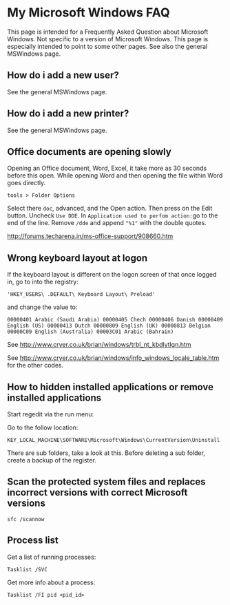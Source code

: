 # My Microsoft Windows FAQ

This page is intended for a Frequently Asked Question about Microsoft Windows. Not specific to a version of Microsoft Windows. This page is especially intended to point to some other pages. See also the general MSWindows page.


## How do i add a new user?

See the general MSWindows page.

## How do i add a new printer?

See the general MSWindows page.

## Office documents are opening slowly


Opening an Office document, Word, Excel, it take more as 30 seconds before this open. While opening Word and then opening the file within Word goes directly.

    tools > Folder Options

Select there `doc`, advanced, and the Open action. Then press on the Edit button. Uncheck `Use DDE`. In `Application used to perfom action:`go to the end of the line. Remove `/dde` and append `"%1"` with the double quotes.

<http://forums.techarena.in/ms-office-support/908660.htm>

## Wrong keyboard layout at logon

If the keyboard layout is different on the logon screen of that once logged in, go to into the registry:

    'HKEY_USERS\ .DEFAULT\ Keyboard Layout\ Preload'

and change the value to:

    00000401 Arabic (Saudi Arabia) 00000405 Chech 00000406 Danish 00000409
    English (US) 00000413 Dutch 00000809 English (UK) 00000813 Belgian
    00000C09 English (Australia) 00003C01 Arabic (Bahrain)

See <http://www.cryer.co.uk/brian/windows/trbl_nt_kbdlytlgn.htm>

See <http://www.cryer.co.uk/brian/windows/info_windows_locale_table.htm> for the other codes.

## How to hidden installed applications or remove installed applications

Start regedit via the run menu:

Go to the follow location:

    KEY_LOCAL_MACHINE\SOFTWARE\Microsoft\Windows\CurrentVersion\Uninstall

There are sub folders, take a look at this. Before deleting a sub folder, create a backup of the register.

## Scan the protected system files and replaces incorrect versions with correct Microsoft versions

    sfc /scannow

## Process list

Get a list of running processes:

    Tasklist /SVC

Get more info about a process:

    Tasklist /FI pid <pid_id>
